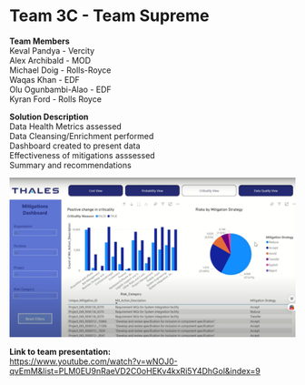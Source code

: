 # Team 3C - Team Supreme

**Team Members**   
Keval Pandya - Vercity  
Alex Archibald - MOD  
Michael Doig - Rolls-Royce  
Waqas Khan - EDF  
Olu Ogunbambi-Alao - EDF  
Kyran Ford - Rolls Royce  

**Solution Description**  
Data Health Metrics assessed  
Data Cleansing/Enrichment performed  
Dashboard created to present data  
Effectiveness of mitigations asssessed  
Summary and recommendations  

![alt text](https://github.com/Projecting-Success-Solutions-Portal/Hack-23/blob/main/Challenge%203/Team%203C/Team%203C%20screengrab.png)


**Link to team presentation:**  
https://www.youtube.com/watch?v=wNOJ0-qvEmM&list=PLM0EU9nRaeVD2C0oHEKv4kxRi5Y4DhGol&index=9
